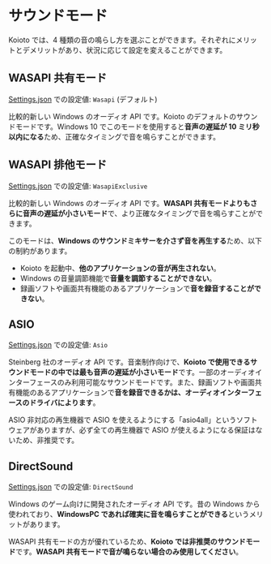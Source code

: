 # サウンドモード

Koioto では、4 種類の音の鳴らし方を選ぶことができます。それぞれにメリットとデメリットがあり、状況に応じて設定を変えることができます。

## WASAPI 共有モード

[Settings.json](/settings/) での設定値: `Wasapi` (デフォルト)

比較的新しい Windows のオーディオ API です。Koioto のデフォルトのサウンドモードです。Windows 10 でこのモードを使用すると**音声の遅延が 10 ミリ秒以内になる**ため、正確なタイミングで音を鳴らすことができます。

## WASAPI 排他モード

[Settings.json](/settings/) での設定値: `WasapiExclusive`

比較的新しい Windows のオーディオ API です。**WASAPI 共有モードよりもさらに音声の遅延が小さいモード**で、より正確なタイミングで音を鳴らすことができます。

このモードは、**Windows のサウンドミキサーを介さず音を再生する**ため、以下の制約があります。

- Koioto を起動中、**他のアプリケーションの音が再生されない**。
- Windows の音量調節機能で**音量を調節することができない**。
- 録画ソフトや画面共有機能のあるアプリケーションで**音を録音することができない**。

## ASIO

[Settings.json](/settings/) での設定値: `Asio`

Steinberg 社のオーディオ API です。音楽制作向けで、**Koioto で使用できるサウンドモードの中では最も音声の遅延が小さいモード**です。一部のオーディオインターフェースのみ利用可能なサウンドモードです。また、録画ソフトや画面共有機能のあるアプリケーションで**音を録音できるかは、オーディオインターフェースのドライバによります**。

ASIO 非対応の再生機器で ASIO を使えるようにする「asio4all」というソフトウェアがありますが、必ず全ての再生機器で ASIO が使えるようになる保証はないため、非推奨です。

## DirectSound

[Settings.json](/settings/) での設定値: `DirectSound`

Windows のゲーム向けに開発されたオーディオ API です。昔の Windows から使われており、**WindowsPC であれば確実に音を鳴らすことができる**というメリットがあります。

WASAPI 共有モードの方が優れているため、**Koioto では非推奨のサウンドモード**です。**WASAPI 共有モードで音が鳴らない場合のみ使用してください**。